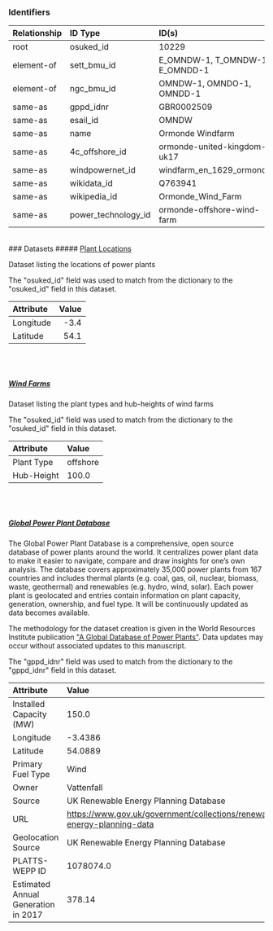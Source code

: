 ### Identifiers

| Relationship   | ID Type             | ID(s)                           |
|:---------------|:--------------------|:--------------------------------|
| root           | osuked_id           | 10229                           |
| element-of     | sett_bmu_id         | E_OMNDW-1, T_OMNDW-1, E_OMNDD-1 |
| element-of     | ngc_bmu_id          | OMNDW-1, OMNDO-1, OMNDD-1       |
| same-as        | gppd_idnr           | GBR0002509                      |
| same-as        | esail_id            | OMNDW                           |
| same-as        | name                | Ormonde Windfarm                |
| same-as        | 4c_offshore_id      | ormonde-united-kingdom-uk17     |
| same-as        | windpowernet_id     | windfarm_en_1629_ormonde        |
| same-as        | wikidata_id         | Q763941                         |
| same-as        | wikipedia_id        | Ormonde_Wind_Farm               |
| same-as        | power_technology_id | ormonde-offshore-wind-farm      |

<br>
### Datasets
##### <a href="https://raw.githubusercontent.com/OSUKED/Dictionary-Datasets/main/datasets/plant-locations/datapackage.json">Plant Locations</a>

Dataset listing the locations of power plants

The "osuked_id" field was used to match from the dictionary to the "osuked_id" field in this dataset.

| Attribute   |   Value |
|:------------|--------:|
| Longitude   |    -3.4 |
| Latitude    |    54.1 |

<br><br>
##### <a href="https://raw.githubusercontent.com/OSUKED/Dictionary-Datasets/main/datasets/wind-farms/datapackage.json">Wind Farms</a>

Dataset listing the plant types and hub-heights of wind farms

The "osuked_id" field was used to match from the dictionary to the "osuked_id" field in this dataset.

| Attribute   | Value    |
|:------------|:---------|
| Plant Type  | offshore |
| Hub-Height  | 100.0    |

<br><br>
##### <a href="https://raw.githubusercontent.com/OSUKED/Dictionary-Datasets/main/datasets/global-power-plant-database/datapackage.json">Global Power Plant Database</a>

The Global Power Plant Database is a comprehensive, open source database of power plants around the world. It centralizes power plant data to make it easier to navigate, compare and draw insights for one’s own analysis. The database covers approximately 35,000 power plants from 167 countries and includes thermal plants (e.g. coal, gas, oil, nuclear, biomass, waste, geothermal) and renewables (e.g. hydro, wind, solar). Each power plant is geolocated and entries contain information on plant capacity, generation, ownership, and fuel type. It will be continuously updated as data becomes available. 

The methodology for the dataset creation is given in the World Resources Institute publication ["A Global Database of Power Plants"](https://www.wri.org/research/global-database-power-plants). Data updates may occur without associated updates to this manuscript.

The "gppd_idnr" field was used to match from the dictionary to the "gppd_idnr" field in this dataset.

| Attribute                           | Value                                                                    |
|:------------------------------------|:-------------------------------------------------------------------------|
| Installed Capacity (MW)             | 150.0                                                                    |
| Longitude                           | -3.4386                                                                  |
| Latitude                            | 54.0889                                                                  |
| Primary Fuel Type                   | Wind                                                                     |
| Owner                               | Vattenfall                                                               |
| Source                              | UK Renewable Energy Planning Database                                    |
| URL                                 | https://www.gov.uk/government/collections/renewable-energy-planning-data |
| Geolocation Source                  | UK Renewable Energy Planning Database                                    |
| PLATTS-WEPP ID                      | 1078074.0                                                                |
| Estimated Annual Generation in 2017 | 378.14                                                                   |
